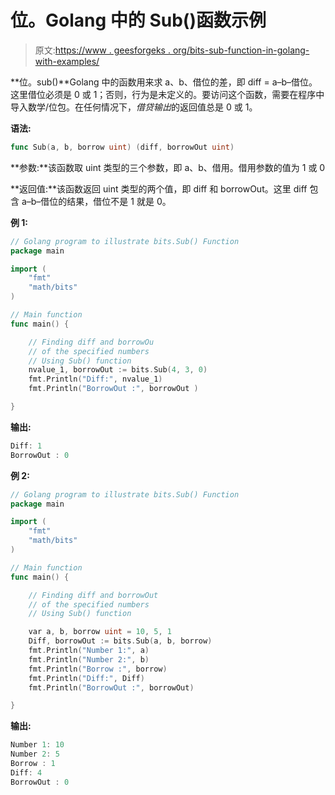 # 位。Golang 中的 Sub()函数示例

> 原文:[https://www . geesforgeks . org/bits-sub-function-in-golang-with-examples/](https://www.geeksforgeeks.org/bits-sub-function-in-golang-with-examples/)

**位。sub()**Golang 中的函数用来求 a、b、借位的差，即 diff = a–b–借位。这里借位必须是 0 或 1；否则，行为是未定义的。要访问这个函数，需要在程序中导入数学/位包。在任何情况下，*借贷输出*的返回值总是 0 或 1。

**语法:**

```go
func Sub(a, b, borrow uint) (diff, borrowOut uint)

```

**参数:**该函数取 uint 类型的三个参数，即 a、b、借用。借用参数的值为 1 或 0

**返回值:**该函数返回 uint 类型的两个值，即 diff 和 borrowOut。这里 diff 包含 a–b–借位的结果，借位不是 1 就是 0。

**例 1:**

```go
// Golang program to illustrate bits.Sub() Function 
package main 

import ( 
    "fmt"
    "math/bits"
) 

// Main function 
func main() { 

    // Finding diff and borrowOu 
    // of the specified numbers 
    // Using Sub() function 
    nvalue_1, borrowOut := bits.Sub(4, 3, 0) 
    fmt.Println("Diff:", nvalue_1) 
    fmt.Println("BorrowOut :", borrowOut ) 

} 
```

**输出:**

```go
Diff: 1
BorrowOut : 0

```

**例 2:**

```go
// Golang program to illustrate bits.Sub() Function
package main

import (
    "fmt"
    "math/bits"
)

// Main function
func main() {

    // Finding diff and borrowOut
    // of the specified numbers
    // Using Sub() function

    var a, b, borrow uint = 10, 5, 1
    Diff, borrowOut := bits.Sub(a, b, borrow)
    fmt.Println("Number 1:", a)
    fmt.Println("Number 2:", b)
    fmt.Println("Borrow :", borrow)
    fmt.Println("Diff:", Diff)
    fmt.Println("BorrowOut :", borrowOut)

}
```

**输出:**

```go
Number 1: 10
Number 2: 5
Borrow : 1
Diff: 4
BorrowOut : 0

```